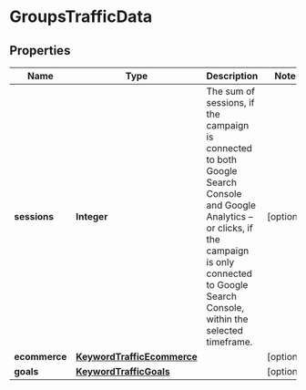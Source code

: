 # GroupsTrafficData

## Properties
Name | Type | Description | Notes
------------ | ------------- | ------------- | -------------
**sessions** | **Integer** | The sum of sessions, if the campaign is connected to both Google Search Console and Google Analytics – or clicks, if the campaign is only connected to Google Search Console, within the selected timeframe. |  [optional]
**ecommerce** | [**KeywordTrafficEcommerce**](KeywordTrafficEcommerce.md) |  |  [optional]
**goals** | [**KeywordTrafficGoals**](KeywordTrafficGoals.md) |  |  [optional]
